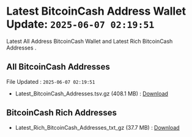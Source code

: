 # Latest BitcoinCash Address Wallet Update: `2025-06-07 02:19:51`

Latest All Address BitcoinCash Wallet and Latest Rich BitcoinCash Addresses .

## All BitcoinCash Addresses

File Updated : `2025-06-07 02:19:51`

- Latest_BitcoinCash_Addresses.tsv.gz (408.1 MB) : [Download](https://github.com/Pymmdrza/Rich-Address-Wallet/releases/tag/BitcoinCash)

## BitcoinCash Rich Addresses

- Latest_Rich_BitcoinCash_Addresses_txt_gz (37.7 MB) : [Download](https://github.com/Pymmdrza/Rich-Address-Wallet/releases/tag/BitcoinCash)
